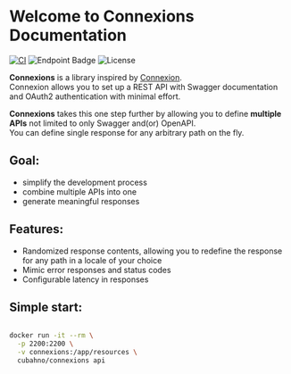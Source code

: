 # Welcome to Connexions Documentation

[![CI](https://github.com/cubahno/connexions/workflows/CI/badge.svg?event=push)](https://github.com/cubahno/connexions/actions/workflows/ci.yml?query=event%3Apush+branch%3Amaster+workflow%3ACI)
![Endpoint Badge](https://img.shields.io/endpoint?url=https%3A%2F%2Fgist.githubusercontent.com%2Fcubahno%2F4110782af3ec09dd1ebabc3304756f1f%2Fraw%2Fcovbadge.json&labelColor=%23058FF3&color=%2306C53B)
![License](https://img.shields.io/github/license/cubahno/connexions)


**Connexions** is a library inspired by [Connexion](https://github.com/spec-first/connexion).<br/>
Connexion allows you to set up a REST API with Swagger documentation and OAuth2 authentication with minimal effort.<br/>

**Connexions** takes this one step further by allowing you to define **multiple APIs** not limited to only Swagger and(or) OpenAPI.<br/>
You can define single response for any arbitrary path on the fly.<br/>

## Goal:
- simplify the development process
- combine multiple APIs into one
- generate meaningful responses

## Features:
- Randomized response contents, allowing you to redefine the response for any path in a locale of your choice
- Mimic error responses and status codes
- Configurable latency in responses

## Simple start:

```bash 

docker run -it --rm \
  -p 2200:2200 \
  -v connexions:/app/resources \
  cubahno/connexions api

``` 
